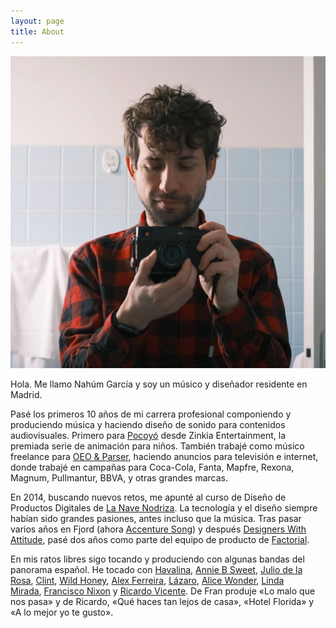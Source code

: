 ```yaml
---
layout: page
title: About
---
```

![](/assets/images/about.jpg)

Hola. Me llamo Nahúm García y soy un músico y diseñador residente en Madrid.

Pasé los primeros 10 años de mi carrera profesional componiendo y produciendo música y haciendo diseño de sonido para contenidos audiovisuales. Primero para [Pocoyó](https://www.pocoyo.com/) desde Zinkia Entertainment, la premiada serie de animación para niños. También trabajé como músico freelance para [OEO & Parser](https://oeomusica.com/), haciendo anuncios para televisión e internet, donde trabajé en campañas para Coca-Cola, Fanta, Mapfre, Rexona, Magnum, Pullmantur, BBVA, y otras grandes marcas.

En 2014, buscando nuevos retos, me apunté al curso de Diseño de Productos Digitales de [La Nave Nodriza](https://lanavenodriza.com/). La tecnología y el diseño siempre habían sido grandes pasiones, antes incluso que la música. Tras pasar varios años en Fjord (ahora [Accenture Song](https://newsroom.accenture.com/news/accenture-announces-accenture-interactives-evolution.htm)) y después [Designers With Attitude](https://www.dwa.es/), pasé dos años como parte del equipo de producto de [Factorial](https://factorialhr.com/).

En mis ratos libres sigo tocando y produciendo con algunas bandas del panorama español. He tocado con [Havalina](https://open.spotify.com/album/5Nn9lvik0trvVM4TKM5iqD?si=eY2Toeh1SuKvaJcuCrBeTw), [Annie B Sweet](https://open.spotify.com/album/2hzw9bxTXsyMHJMleFolNG?si=fudyLNKfSVacybmaqe34QQ), [Julio de la Rosa](https://open.spotify.com/album/4bCS5YQltbYFyG2E1VDWGZ?si=sjGvEToLRriawtLeglWyzw), [Clint](https://open.spotify.com/album/3RGSWcCh5BrfrOzoGHekWG?si=KpdNh8bRR_yvKpLi6cCNMQ), [Wild Honey](https://open.spotify.com/album/51zX2pmZPg7r7D28AS2OF5?si=Q9MDYdRSTFG91jFWiwLdAA), [Alex Ferreira](https://open.spotify.com/album/3KNX1cziZujwIVFNU6YsyG?si=VBMZtJQxSK-y5aGlrJtfNQ), [Lázaro](https://open.spotify.com/album/6oCjlQf2jdlLGpeYjfAZeG?si=7hjJuYXfSe69zXPJaku8Dg), [Alice Wonder](https://open.spotify.com/album/2DBw6z2Vj0eppNrSwrRsAb?si=iDs0JzijSk6VaeZeM7K8GQ), [Linda Mirada](https://open.spotify.com/album/5pMqXbbPG5mYuOTRRi4NiY?si=K0lck_uoTQ-O48O8paem_A), [Francisco Nixon](https://open.spotify.com/album/0hixK9G353ElXvInlqiNpW?si=pWS_jIBPS9O_0WmFRlWbBA) y [Ricardo Vicente](https://open.spotify.com/album/43jlczvGYDqZiK8YtkJNiR?si=N3_y9ABkT16zBHdJwSTpbA). De Fran produje «Lo malo que nos pasa» y de Ricardo, «Qué haces tan lejos de casa», «Hotel Florida» y «A lo mejor yo te gusto».